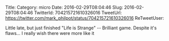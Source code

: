 Title: 
Category: micro
Date: 2016-02-29T08:04:46
Slug: 2016-02-29T08:04:46
TwitterId: 704215721610326016
TweetUrl: https://twitter.com/mark_philpot/status/704215721610326016
ReTweetUser: 

Little late, but just finished "Life is Strange" -- Brilliant game. Despite it's flaws... I really wish there were more like it